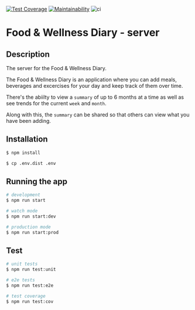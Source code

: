 [![Test Coverage](https://api.codeclimate.com/v1/badges/0ddb87847f7346d964c9/test_coverage)](https://codeclimate.com/github/SeanCollings/food-diary-server/test_coverage)
[![Maintainability](https://api.codeclimate.com/v1/badges/0ddb87847f7346d964c9/maintainability)](https://codeclimate.com/github/SeanCollings/food-diary-server/maintainability)
![ci](https://github.com/SeanCollings/food-diary-server/actions/workflows/ci.yml/badge.svg)

# Food & Wellness Diary - server

## Description

The server for the Food & Wellness Diary.

The Food & Wellness Diary is an application where you can add meals, beverages and excercises for your day and keep track of them over time.

There's the abiilty to view a `summary` of up to 6 months at a time as well as see trends for the current `week` and `month`.

Along with this, the `summary` can be shared so that others can view what you have been adding.

## Installation

```bash
$ npm install

$ cp .env.dist .env
```

## Running the app

```bash
# development
$ npm run start

# watch mode
$ npm run start:dev

# production mode
$ npm run start:prod
```

## Test

```bash
# unit tests
$ npm run test:unit

# e2e tests
$ npm run test:e2e

# test coverage
$ npm run test:cov
```
